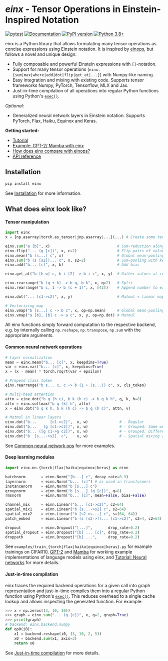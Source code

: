 # *einx* - Tensor Operations in Einstein-Inspired Notation

[![pytest](https://github.com/fferflo/einx/actions/workflows/run_pytest.yml/badge.svg)](https://github.com/fferflo/einx/actions/workflows/run_pytest.yml)
[![Documentation](https://img.shields.io/badge/documentation-link-blue.svg)](https://einx.readthedocs.io)
[![PyPI version](https://badge.fury.io/py/einx.svg)](https://badge.fury.io/py/einx)
[![Python 3.8+](https://img.shields.io/badge/python-3.8+-blue.svg)](https://www.python.org/downloads/release/python-380/)

einx is a Python library that allows formulating many tensor operations as concise expressions using Einstein notation. It is inspired by [einops](https://github.com/arogozhnikov/einops), but follows a novel and unique design:

- Fully composable and powerful Einstein expressions with `[]`-notation.
- Support for many tensor operations (`einx.{sum|max|where|add|dot|flip|get_at|...}`) with Numpy-like naming.
- Easy integration and mixing with existing code. Supports tensor frameworks Numpy, PyTorch, Tensorflow, MLX and Jax.
- Just-in-time compilation of all operations into regular Python functions using Python's [`exec()`](https://docs.python.org/3/library/functions.html#exec).

*Optional:*

- Generalized neural network layers in Einstein notation. Supports PyTorch, Flax, Haiku, Equinox and Keras.

**Getting started:**

* [Tutorial](https://einx.readthedocs.io/en/latest/gettingstarted/einsteinnotation.html)
* [Example: GPT-2/ Mamba with einx](https://einx.readthedocs.io/en/latest/gettingstarted/gpt2.html)
* [How does einx compare with einops?](https://einx.readthedocs.io/en/latest/faq/einops.html)
* [API reference](https://einx.readthedocs.io/en/latest/api.html)

## Installation

```python
pip install einx
```

See [Installation](https://einx.readthedocs.io/en/latest/gettingstarted/installation.html) for more information.

## What does einx look like?

#### Tensor manipulation

```python
import einx
x = {np.asarray|torch.as_tensor|jnp.asarray|...}(...) # Create some tensor

einx.sum("a [b]", x)                              # Sum-reduction along second axis
einx.flip("... (g [c])", x, c=2)                  # Flip pairs of values along the last axis
einx.mean("b [s...] c", x)                        # Global mean-pooling
einx.sum("b (s [s2])... c", x, s2=2)              # Sum-pooling with kernel_size=stride=2
einx.add("b... [c]", x, b)                        # Add bias

einx.get_at("b [h w] c, b i [2] -> b i c", x, y)  # Gather values at coordinates

einx.rearrange("b (q + k) -> b q, b k", x, q=2)   # Split
einx.rearrange("b c, 1 -> b (c + 1)", x, [42])    # Append number to each channel

einx.dot("... [c1->c2]", x, y)                    # Matmul = linear map from c1 to c2 channels

# Vectorizing map
einx.vmap("b [s...] c -> b c", x, op=np.mean)     # Global mean-pooling
einx.vmap("a [b], [b] c -> a c", x, y, op=np.dot) # Matmul
```

All einx functions simply forward computation to the respective backend, e.g. by internally calling `np.reshape`, `np.transpose`, `np.sum` with the appropriate arguments.

#### Common neural network operations

```python
# Layer normalization
mean = einx.mean("b... [c]", x, keepdims=True)
var = einx.var("b... [c]", x, keepdims=True)
x = (x - mean) * torch.rsqrt(var + epsilon)

# Prepend class token
einx.rearrange("b s... c, c -> b (1 + (s...)) c", x, cls_token)

# Multi-head attention
attn = einx.dot("b q (h c), b k (h c) -> b q k h", q, k, h=8)
attn = einx.softmax("b q [k] h", attn)
x = einx.dot("b q k h, b k (h c) -> b q (h c)", attn, v)

# Matmul in linear layers
einx.dot("b...      [c1->c2]",  x, w)              # - Regular
einx.dot("b...   (g [c1->c2])", x, w)              # - Grouped: Same weights per group
einx.dot("b... ([g c1->g c2])", x, w)              # - Grouped: Different weights per group
einx.dot("b  [s...->s2]  c",    x, w)              # - Spatial mixing as in MLP-mixer
```

See [Common neural network ops](https://einx.readthedocs.io/en/latest/gettingstarted/commonnnops.html) for more examples.

#### Deep learning modules

```python
import einx.nn.{torch|flax|haiku|equinox|keras} as einn

batchnorm       = einn.Norm("[b...] c", decay_rate=0.9)
layernorm       = einn.Norm("b... [c]") # as used in transformers
instancenorm    = einn.Norm("b [s...] c")
groupnorm       = einn.Norm("b [s...] (g [c])", g=8)
rmsnorm         = einn.Norm("b... [c]", mean=False, bias=False)

channel_mix     = einn.Linear("b... [c1->c2]", c2=64)
spatial_mix1    = einn.Linear("b [s...->s2] c", s2=64)
spatial_mix2    = einn.Linear("b [s2->s...] c", s=(64, 64))
patch_embed     = einn.Linear("b (s [s2->])... [c1->c2]", s2=4, c2=64)

dropout         = einn.Dropout("[...]",       drop_rate=0.2)
spatial_dropout = einn.Dropout("[b] ... [c]", drop_rate=0.2)
droppath        = einn.Dropout("[b] ...",     drop_rate=0.2)
```

See `examples/train_{torch|flax|haiku|equinox|keras}.py` for example trainings on CIFAR10, [GPT-2](https://einx.readthedocs.io/en/latest/gettingstarted/gpt2.html) and [Mamba](https://github.com/fferflo/weightbridge/blob/master/examples/mamba2flax.py) for working example implementations of language models using einx, and [Tutorial: Neural networks](https://einx.readthedocs.io/en/latest/gettingstarted/neuralnetworks.html) for more details.

#### Just-in-time compilation

einx traces the required backend operations for a given call into graph representation and just-in-time compiles them into a regular Python function using Python's [`exec()`](https://docs.python.org/3/library/functions.html#exec). This reduces overhead to a single cache lookup and allows inspecting the generated function. For example:

```python
>>> x = np.zeros((3, 10, 10))
>>> graph = einx.sum("... (g [c])", x, g=2, graph=True)
>>> print(graph)
# backend: einx.backend.numpy
def op0(i0):
    x1 = backend.reshape(i0, (3, 10, 2, 5))
    x0 = backend.sum(x1, axis=3)
    return x0
```

See [Just-in-time compilation](https://einx.readthedocs.io/en/latest/gettingstarted/jit.html) for more details.